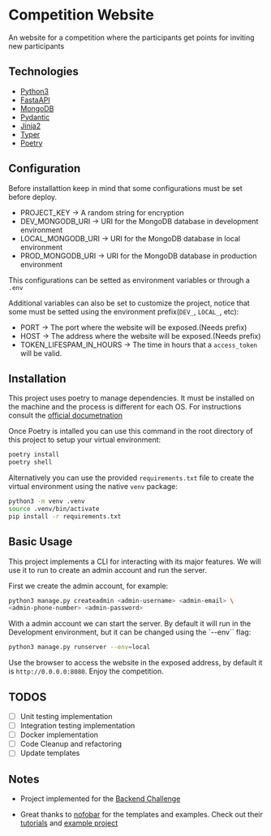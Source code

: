 # Competition Website

An website for a competition where the participants get points for inviting new participants

## Technologies

* [Python3](https://www.python.org/)
* [FastaAPI](https://fastapi.tiangolo.com/)
* [MongoDB](https://www.mongodb.com/pt-br)
* [Pydantic](https://pydantic-docs.helpmanual.io/)
* [Jinja2](https://jinja.palletsprojects.com/en/3.0.x/)
* [Typer](https://typer.tiangolo.com/)
* [Poetry](https://python-poetry.org/)

## Configuration

Before installattion keep in mind that some configurations must be set before deploy.

* PROJECT_KEY -> A random string for encryption
* DEV_MONGODB_URI -> URI for the MongoDB database in development environment
* LOCAL_MONGODB_URI -> URI for the MongoDB database in local environment
* PROD_MONGODB_URI -> URI for the MongoDB database in production environment

This configurations can be setted as environment variables or through a `.env`

Additional variables can also be set to customize the project, notice that some must be setted using the environment prefix(`DEV_`, `LOCAL_`, etc):

* PORT -> The port where the website will be exposed.(Needs prefix)
* HOST -> The address where the website will be exposed.(Needs prefix)
* TOKEN_LIFESPAM_IN_HOURS -> The time in hours that a `access_token` will be valid.

## Installation

This project uses poetry to manage dependencies. It must be installed on the machine and
the process is different for each OS. For instructions consult the [official documetnation](https://python-poetry.org/docs/#installation)

Once Poetry is intalled you can use this command in the root directory of this project to
setup your virtual environment:

```bash
poetry install
poetry shell
```

Alternatively you can use the provided `requirements.txt` file to create the virtual environment
using the native `venv` package:

```bash
python3 -m venv .venv
source .venv/bin/activate
pip install -r requirements.txt
```

## Basic Usage

This project implements a CLI for interacting with its major features.
We will use it to run to create an admin account and run the server.

First we create the admin account, for example:

```bash
python3 manage.py createadmin <admin-username> <admin-email> \
<admin-phone-number> <admin-password>
```

With a admin account we can start the server. By default it will run in the Development environment, but it can be changed using the `--env`` flag:

```bash
python3 manage.py runserver --env=local
```

Use the browser to access the website in the exposed address, by default it is `http://0.0.0.0:8080`. Enjoy the competition.

## TODOS

- [ ] Unit testing implementation
- [ ] Integration testing implementation
- [ ] Docker implementation
- [ ] Code Cleanup and refactoring
- [ ] Update templates

## Notes

* Project implemented for the [Backend Challenge](/CHALENGE.md)

* Great thanks to [nofobar](https://github.com/nofoobar) for the templates and examples. Check out their [tutorials](https://www.fastapitutorial.com/) and [example project](https://github.com/nofoobar/JobBoard-Fastapi)
